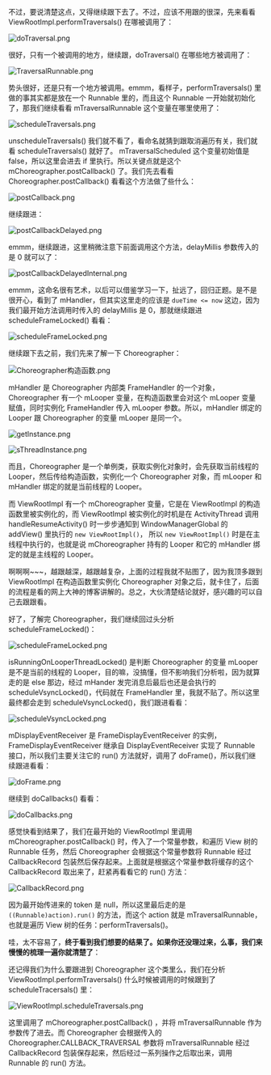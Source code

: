 
不过，要说清楚这点，又得继续跟下去了。不过，应该不用跟的很深，先来看看 ViewRootImpl.performTraversals() 在哪被调用了：  

![doTraversal.png](http://upload-images.jianshu.io/upload_images/1924341-c7a217ddeb882032.png?imageMogr2/auto-orient/strip%7CimageView2/2/w/1240)

很好，只有一个被调用的地方，继续跟，doTraversal() 在哪些地方被调用了：  

![TraversalRunnable.png](http://upload-images.jianshu.io/upload_images/1924341-2e74be11b45013cb.png?imageMogr2/auto-orient/strip%7CimageView2/2/w/1240)

势头很好，还是只有一个地方被调用。emmm，看样子，performTraversals() 里做的事其实都是放在一个 Runnable 里的，而且这个 Runnable 一开始就初始化了，那我们继续看看 mTraversalRunnable 这个变量在哪里使用了：  

![scheduleTraversals.png](http://upload-images.jianshu.io/upload_images/1924341-5c5fb1bdee9498e5.png?imageMogr2/auto-orient/strip%7CimageView2/2/w/1240)

unscheduleTraversals() 我们就不看了，看命名就猜到跟取消遍历有关，我们就看 scheduleTraversals() 就好了。 mTraversalScheduled 这个变量初始值是 false，所以这里会进去 if 里执行。所以关键点就是这个 mChoreographer.postCallback() 了。我们先去看看 Choreographer.postCallback() 看看这个方法做了些什么：  

![postCallback.png](http://upload-images.jianshu.io/upload_images/1924341-ba580c236e965c85.png?imageMogr2/auto-orient/strip%7CimageView2/2/w/1240)

继续跟进：  

![postCallbackDelayed.png](http://upload-images.jianshu.io/upload_images/1924341-d5f486f7ead10673.png?imageMogr2/auto-orient/strip%7CimageView2/2/w/1240)

emmm，继续跟进，这里稍微注意下前面调用这个方法，delayMillis 参数传入的是 0 就可以了：  

![postCallbackDelayedInternal.png](http://upload-images.jianshu.io/upload_images/1924341-aa985bb74ff971d0.png?imageMogr2/auto-orient/strip%7CimageView2/2/w/1240)

emmm，这命名很有艺术，以后可以借鉴学习一下，扯远了，回归正题。是不是很开心，看到了 mHandler，但其实这里走的应该是 `dueTime <= now` 这边，因为我们最开始方法调用时传入的 delayMillis 是 0，那就继续跟进 scheduleFrameLocked() 看看：  

![scheduleFrameLocked.png](http://upload-images.jianshu.io/upload_images/1924341-52c8f6878d802f92.png?imageMogr2/auto-orient/strip%7CimageView2/2/w/1240)

继续跟下去之前，我们先来了解一下 Choreographer：

![Choreographer构造函数.png](http://upload-images.jianshu.io/upload_images/1924341-7c18e6d0b80ac5c6.png?imageMogr2/auto-orient/strip%7CimageView2/2/w/1240)

mHandler 是 Choreographer 内部类 FrameHandler 的一个对象，Choreographer 有一个 mLooper 变量，在构造函数里会对这个 mLooper 变量赋值，同时实例化 FrameHandler 传入 mLooper 参数。所以，mHandler 绑定的 Looper 跟 Choreographer 的变量 mLooper 是同一个。 

![getInstance.png](http://upload-images.jianshu.io/upload_images/1924341-b835ca02ebe05c73.png?imageMogr2/auto-orient/strip%7CimageView2/2/w/1240)  

![sThreadInstance.png](http://upload-images.jianshu.io/upload_images/1924341-d91e6a546fe832a3.png?imageMogr2/auto-orient/strip%7CimageView2/2/w/1240)

而且，Choreographer 是一个单例类，获取实例化对象时，会先获取当前线程的 Looper，然后传给构造函数，实例化一个 Choreographer 对象，而 mLooper 和 mHandler 绑定的就是当前线程的 Looper。  

而 ViewRootImpl 有一个 mChoreographer 变量，它是在 ViewRootImpl 的构造函数里被实例化的，而 ViewRootImpl 被实例化的时机是在 ActivityThread 调用 handleResumeActivity() 时一步步通知到 WindowManagerGlobal 的 addView() 里执行的 `new ViewRootImpl()`， 所以 `new ViewRootImpl()` 时是在主线程中执行的，也就是说 mChoreographer 持有的 Looper 和它的 mHandler 绑定的就是主线程的 Looper。  

啊啊啊~~~，越跟越深，越跟越复杂，上面的过程我就不贴图了，因为我顶多跟到 ViewRootImpl 在构造函数里实例化 Choreographer 对象之后，就卡住了，后面的流程是看的网上大神的博客讲解的。总之，大伙清楚结论就好，感兴趣的可以自己去跟跟看。  

好了，了解完 Choreographer，我们继续回过头分析 scheduleFrameLocked()：  

![scheduleFrameLocked.png](http://upload-images.jianshu.io/upload_images/1924341-52c8f6878d802f92.png?imageMogr2/auto-orient/strip%7CimageView2/2/w/1240)

isRunningOnLooperThreadLocked() 是判断 Choreographer 的变量 mLooper 是不是当前的线程的 Looper，目的嘛，没搞懂，但不影响我们分析啦，因为就算走的是 else 那边，经过 mHander 发完消息后最后也还是会执行的 scheduleVsyncLocked()，代码就在 FrameHandler 里，我就不贴了。所以这里最终都会走到 scheduleVsyncLocked()，我们跟进看看：  

![scheduleVsyncLocked.png](http://upload-images.jianshu.io/upload_images/1924341-52989fcb6b2f529d.png?imageMogr2/auto-orient/strip%7CimageView2/2/w/1240)

mDisplayEventReceiver 是 FrameDisplayEventReceiver 的实例，FrameDisplayEventReceiver 继承自 DisplayEventReceiver 实现了 Runnable 接口，所以我们主要关注它的 run() 方法就好，调用了 doFrame()，所以我们继续跟进看看：  

![doFrame.png](http://upload-images.jianshu.io/upload_images/1924341-6458fe063a3c8986.png?imageMogr2/auto-orient/strip%7CimageView2/2/w/1240)  

继续到 doCallbacks() 看看：  

![doCallbacks.png](http://upload-images.jianshu.io/upload_images/1924341-fa1851cdfce5c751.png?imageMogr2/auto-orient/strip%7CimageView2/2/w/1240)

感觉快看到结果了，我们在最开始的 ViewRootImpl 里调用 mChoreographer.postCallback() 时，传入了一个常量参数，和遍历 View 树的 Runnable 任务，然后 Choreographer 会根据这个常量参数将 Runnable 经过 CallbackRecord 包装然后保存起来。上面就是根据这个常量参数将缓存的这个 CallbackRecord 取出来了，赶紧再看看它的 run() 方法：  

![CallbackRecord.png](http://upload-images.jianshu.io/upload_images/1924341-5bcd25e4495bda99.png?imageMogr2/auto-orient/strip%7CimageView2/2/w/1240)

因为最开始传进来的 token 是 null，所以这里最后走的是 `((Runnable)action).run()` 的方法，而这个 action 就是 mTraversalRunnable，也就是遍历 View 树的任务：performTraversals()。   

哇，太不容易了，**终于看到我们想要的结果了。如果你还没理过来，么事，我们来慢慢的梳理一遍你就清楚了**：  

还记得我们为什么要跟进到 Choreographer 这个类里么，我们在分析 ViewRootImpl.performTraversals() 什么时候被调用的时候跟到了 scheduleTracersals() 里：    

![ViewRootImpl.scheduleTraversals.png](http://upload-images.jianshu.io/upload_images/1924341-49b41ae2275dc9d5.png?imageMogr2/auto-orient/strip%7CimageView2/2/w/1240)  

这里调用了 mChoreographer.postCallback() ，并将 mTraversalRunnable 作为参数传了进去。而 Choreographer 会根据传入的 Choreographer.CALLBACK_TRAVERSAL 参数将 mTraversalRunnable 经过 CallbackRecord 包装保存起来，然后经过一系列操作之后取出来，调用 Runnable 的 run() 方法。  